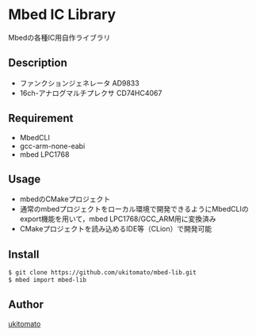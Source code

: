 Mbed IC Library
====

Mbedの各種IC用自作ライブラリ

## Description
- ファンクションジェネレータ AD9833
- 16ch-アナログマルチプレクサ CD74HC4067

## Requirement
- MbedCLI
- gcc-arm-none-eabi
- mbed LPC1768

## Usage
- mbedのCMakeプロジェクト
- 通常のmbedプロジェクトをローカル環境で開発できるようにMbedCLIのexport機能を用いて，mbed LPC1768/GCC_ARM用に変換済み
- CMakeプロジェクトを読み込めるIDE等（CLion）で開発可能
## Install
```bash
$ git clone https://github.com/ukitomato/mbed-lib.git
$ mbed import mbed-lib
```
## Author

[ukitomato](https://github.com/ukitomato)
